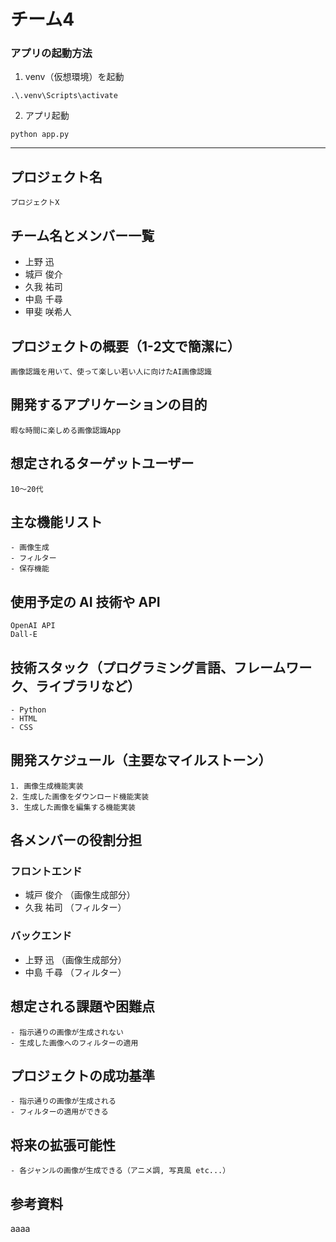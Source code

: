 # チーム4

### アプリの起動方法

1. venv（仮想環境）を起動
```
.\.venv\Scripts\activate

```
2. アプリ起動

```
python app.py
```

---

## プロジェクト名
    プロジェクトX

## チーム名とメンバー一覧
- 上野 迅 
- 城戸 俊介
- 久我 祐司
- 中島 千尋
- 甲斐 咲希人

## プロジェクトの概要（1-2文で簡潔に）
    画像認識を用いて、使って楽しい若い人に向けたAI画像認識

## 開発するアプリケーションの目的
    暇な時間に楽しめる画像認識App

## 想定されるターゲットユーザー
    10～20代

## 主な機能リスト
    - 画像生成
    - フィルター
    - 保存機能

## 使用予定の AI 技術や API
    OpenAI API
    Dall-E

## 技術スタック（プログラミング言語、フレームワーク、ライブラリなど）
    - Python
    - HTML
    - CSS

## 開発スケジュール（主要なマイルストーン）
    1. 画像生成機能実装
    2．生成した画像をダウンロード機能実装
    3. 生成した画像を編集する機能実装

## 各メンバーの役割分担

### フロントエンド
- 城戸 俊介 （画像生成部分）
- 久我 祐司 （フィルター）

### バックエンド
- 上野 迅   （画像生成部分）
- 中島 千尋 （フィルター）

## 想定される課題や困難点
    - 指示通りの画像が生成されない
    - 生成した画像へのフィルターの適用

## プロジェクトの成功基準
    - 指示通りの画像が生成される
    - フィルターの適用ができる

## 将来の拡張可能性
    - 各ジャンルの画像が生成できる（アニメ調, 写真風 etc...）

## 参考資料
aaaa